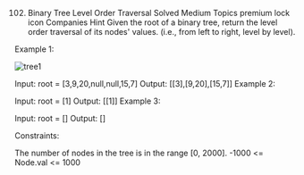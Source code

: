 102. Binary Tree Level Order Traversal
Solved
Medium
Topics
premium lock icon
Companies
Hint
Given the root of a binary tree, return the level order traversal of its nodes' values. (i.e., from left to right, level by level).

 

Example 1:

![tree1](https://github.com/user-attachments/assets/93b98853-9556-49f9-a853-2182f6d91b3f)


Input: root = [3,9,20,null,null,15,7]
Output: [[3],[9,20],[15,7]]
Example 2:

Input: root = [1]
Output: [[1]]
Example 3:

Input: root = []
Output: []
 

Constraints:

The number of nodes in the tree is in the range [0, 2000].
-1000 <= Node.val <= 1000
